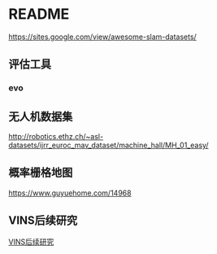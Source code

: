 # README  

https://sites.google.com/view/awesome-slam-datasets/



## 评估工具  

### evo  




## 无人机数据集  

http://robotics.ethz.ch/~asl-datasets/ijrr_euroc_mav_dataset/machine_hall/MH_01_easy/  


## 概率栅格地图  

https://www.guyuehome.com/14968


## VINS后续研究  

[VINS后续研究](https://zhuanlan.zhihu.com/p/497942945)
